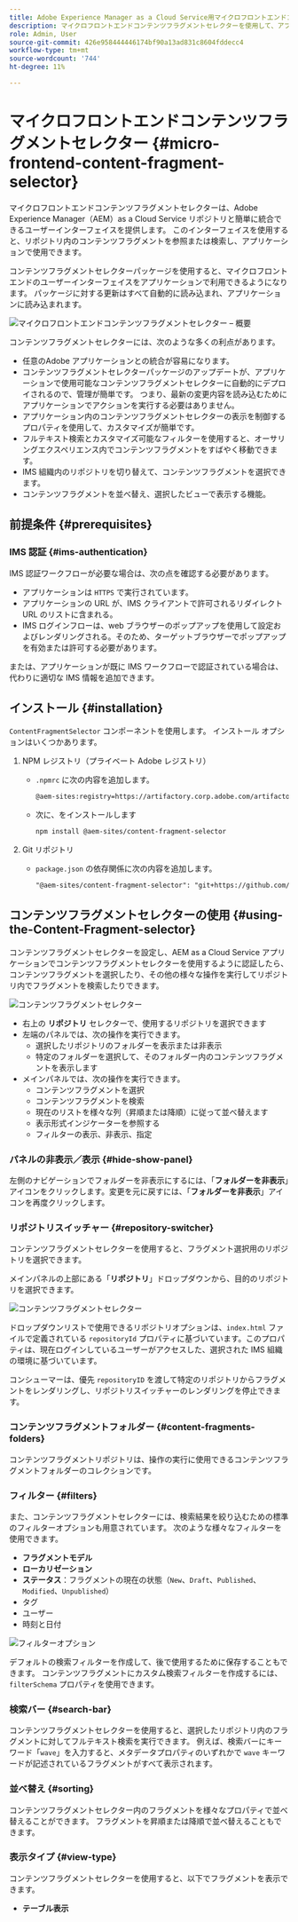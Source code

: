 ```yaml
---
title: Adobe Experience Manager as a Cloud Service用マイクロフロントエンドコンテンツフラグメントセレクター
description: マイクロフロントエンドコンテンツフラグメントセレクターを使用して、アプリケーションからコンテンツフラグメントを検索および取得します。
role: Admin, User
source-git-commit: 426e958444446174bf90a13ad831c8604fddecc4
workflow-type: tm+mt
source-wordcount: '744'
ht-degree: 11%

---
```



# マイクロフロントエンドコンテンツフラグメントセレクター {#micro-frontend-content-fragment-selector}

マイクロフロントエンドコンテンツフラグメントセレクターは、Adobe Experience Manager（AEM）as a Cloud Service リポジトリと簡単に統合できるユーザーインターフェイスを提供します。 このインターフェイスを使用すると、リポジトリ内のコンテンツフラグメントを参照または検索し、アプリケーションで使用できます。

コンテンツフラグメントセレクターパッケージを使用すると、マイクロフロントエンドのユーザーインターフェイスをアプリケーションで利用できるようになります。 パッケージに対する更新はすべて自動的に読み込まれ、アプリケーションに読み込まれます。

![ マイクロフロントエンドコンテンツフラグメントセレクター – 概要 ](/help/headless/assets/content-fragment-selector-overview.png)

コンテンツフラグメントセレクターには、次のような多くの利点があります。

* 任意のAdobe アプリケーションとの統合が容易になります。
* コンテンツフラグメントセレクターパッケージのアップデートが、アプリケーションで使用可能なコンテンツフラグメントセレクターに自動的にデプロイされるので、管理が簡単です。 つまり、最新の変更内容を読み込むためにアプリケーションでアクションを実行する必要はありません。
* アプリケーション内のコンテンツフラグメントセレクターの表示を制御するプロパティを使用して、カスタマイズが簡単です。
* フルテキスト検索とカスタマイズ可能なフィルターを使用すると、オーサリングエクスペリエンス内でコンテンツフラグメントをすばやく移動できます。
* IMS 組織内のリポジトリを切り替えて、コンテンツフラグメントを選択できます。
* コンテンツフラグメントを並べ替え、選択したビューで表示する機能。

## 前提条件 {#prerequisites}

### IMS 認証 {#ims-authentication}

IMS 認証ワークフローが必要な場合は、次の点を確認する必要があります。

* アプリケーションは `HTTPS` で実行されています。
* アプリケーションの URL が、IMS クライアントで許可されるリダイレクト URL のリストに含まれる。
* IMS ログインフローは、web ブラウザーのポップアップを使用して設定およびレンダリングされる。そのため、ターゲットブラウザーでポップアップを有効または許可する必要があります。

または、アプリケーションが既に IMS ワークフローで認証されている場合は、代わりに適切な IMS 情報を追加できます。

## インストール {#installation}

`ContentFragmentSelector` コンポーネントを使用します。 インストール オプションはいくつかあります。

1. NPM レジストリ（プライベート Adobe レジストリ）

   * `.npmrc` に次の内容を追加します。

     ```html
     @aem-sites:registry=https://artifactory.corp.adobe.com/artifactory/api/npm/npm-aem-sites-release/
     ```

   * 次に、をインストールします

     ```html
     npm install @aem-sites/content-fragment-selector
     ```

1. Git リポジトリ

   * `package.json` の依存関係に次の内容を追加します。

     ```html
     "@aem-sites/content-fragment-selector": "git+https://github.com/adobe/<your-private-repo-url>.git#version"
     ```

## コンテンツフラグメントセレクターの使用 {#using-the-Content-Fragment-selector}

コンテンツフラグメントセレクターを設定し、AEM as a Cloud Service アプリケーションでコンテンツフラグメントセレクターを使用するように認証したら、コンテンツフラグメントを選択したり、その他の様々な操作を実行してリポジトリ内でフラグメントを検索したりできます。

![ コンテンツフラグメントセレクター ](/help/headless/assets/content-fragment-selector-using.png)

* 右上の **リポジトリ** セレクターで、使用するリポジトリを選択できます
* 左端のパネルでは、次の操作を実行できます。
   * 選択したリポジトリのフォルダーを表示または非表示
   * 特定のフォルダーを選択して、そのフォルダー内のコンテンツフラグメントを表示します
* メインパネルでは、次の操作を実行できます。
   * コンテンツフラグメントを選択
   * コンテンツフラグメントを検索
   * 現在のリストを様々な列（昇順または降順）に従って並べ替えます
   * 表示形式インジケーターを参照する
   * フィルターの表示、非表示、指定

### パネルの非表示／表示 {#hide-show-panel}

左側のナビゲーションでフォルダーを非表示にするには、「**フォルダーを非表示**」アイコンをクリックします。変更を元に戻すには、「**フォルダーを非表示**」アイコンを再度クリックします。

### リポジトリスイッチャー {#repository-switcher}

コンテンツフラグメントセレクターを使用すると、フラグメント選択用のリポジトリを選択できます。

メインパネルの上部にある「**リポジトリ**」ドロップダウンから、目的のリポジトリを選択できます。

![ コンテンツフラグメントセレクター ](/help/headless/assets/content-fragment-repository-selector.png)

ドロップダウンリストで使用できるリポジトリオプションは、`index.html` ファイルで定義されている `repositoryId` プロパティに基づいています。このプロパティは、現在ログインしているユーザーがアクセスした、選択された IMS 組織の環境に基づいています。

コンシューマーは、優先 `repositoryID` を渡して特定のリポジトリからフラグメントをレンダリングし、リポジトリスイッチャーのレンダリングを停止できます。

### コンテンツフラグメントフォルダー {#content-fragments-folders}

コンテンツフラグメントリポジトリは、操作の実行に使用できるコンテンツフラグメントフォルダーのコレクションです。

### フィルター {#filters}

また、コンテンツフラグメントセレクターには、検索結果を絞り込むための標準のフィルターオプションも用意されています。 次のような様々なフィルターを使用できます。

* **フラグメントモデル**
* **ローカリゼーション**
* **ステータス**：フラグメントの現在の状態（`New`、`Draft`、`Published`、`Modified`、`Unpublished`）
* タグ
* ユーザー
* 時刻と日付

![ フィルターオプション ](/help/headless/assets/content-selector-filters.png)

デフォルトの検索フィルターを作成して、後で使用するために保存することもできます。 コンテンツフラグメントにカスタム検索フィルターを作成するには、`filterSchema` プロパティを使用できます。

### 検索バー {#search-bar}

コンテンツフラグメントセレクターを使用すると、選択したリポジトリ内のフラグメントに対してフルテキスト検索を実行できます。 例えば、検索バーにキーワード「`wave`」を入力すると、メタデータプロパティのいずれかで `wave` キーワードが記述されているフラグメントがすべて表示されます。

### 並べ替え {#sorting}

コンテンツフラグメントセレクター内のフラグメントを様々なプロパティで並べ替えることができます。 フラグメントを昇順または降順で並べ替えることもできます。

### 表示タイプ {#view-type}

コンテンツフラグメントセレクターを使用すると、以下でフラグメントを表示できます。

* **テーブル表示**
